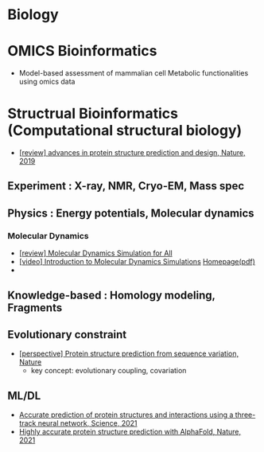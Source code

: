 # Biology

# OMICS Bioinformatics
- Model-based assessment of mammalian cell Metabolic functionalities using omics data   


# Structrual Bioinformatics (Computational structural biology)
- [[review] advances in protein structure prediction and design, Nature, 2019](https://www.nature.com/articles/s41580-019-0163-x)   
## Experiment : X-ray, NMR, Cryo-EM, Mass spec

## Physics : Energy potentials, Molecular dynamics
### Molecular Dynamics
- [[review] Molecular Dynamics Simulation for All](https://www.cell.com/neuron/pdf/S0896-6273(18)30684-6.pdf)   
- [[video] Introduction to Molecular Dynamics Simulations](https://www.youtube.com/watch?v=yaLPLRO1FLE) [Homepage(pdf)](https://www.westgrid.ca/events/introduction_classical_molecular_dynamics_simulations)   
- 

## Knowledge-based : Homology modeling, Fragments

## Evolutionary constraint
- [[perspective] Protein structure prediction from sequence variation, Nature](https://www.nature.com/articles/nbt.2419)   
  - key concept: evolutionary coupling, covariation

## ML/DL
- [Accurate prediction of protein structures and interactions using a three-track neural network, Science, 2021](https://science.sciencemag.org/content/early/2021/07/19/science.abj8754)   
- [Highly accurate protein structure prediction with AlphaFold, Nature, 2021](https://www.nature.com/articles/s41586-021-03819-2)
